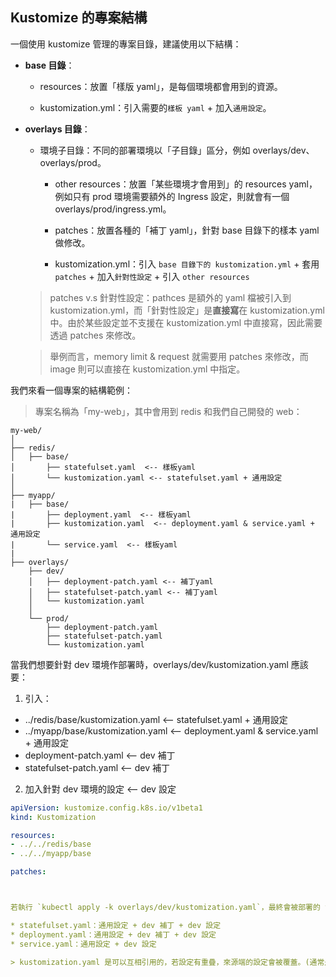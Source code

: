 ## Kustomize 的專案結構

一個使用 kustomize 管理的專案目錄，建議使用以下結構：

* **base 目錄**：

  * resources：放置「樣版 yaml」，是每個環境都會用到的資源。

  * kustomization.yml：引入需要的`樣板 yaml` + 加入`通用設定`。

* **overlays 目錄**：
  
  * 環境子目錄：不同的部署環境以「子目錄」區分，例如 overlays/dev、overlays/prod。

    * other resources：放置「某些環境才會用到」的 resources yaml，例如只有 prod 環境需要額外的 Ingress 設定，則就會有一個 overlays/prod/ingress.yml。

    * patches：放置各種的「補丁 yaml」，針對 base 目錄下的樣本 yaml 做修改。

    * kustomization.yml：引入 `base 目錄下的 kustomization.yml` + 套用 `patches` + 加入`針對性設定` + 引入 `other resources` 
  
  > patches v.s 針對性設定：pathces 是額外的 yaml 檔被引入到 kustomization.yml，而「針對性設定」是**直接寫**在 kustomization.yml 中。由於某些設定並不支援在 kustomization.yml 中直接寫，因此需要透過 patches 來修改。

  > 舉例而言，memory limit & request 就需要用 patches 來修改，而 image 則可以直接在 kustomization.yml 中指定。


我們來看一個專案的結構範例：

> 專案名稱為「my-web」，其中會用到 redis 和我們自己開發的 web：

```plaintext
my-web/
│
├── redis/
│   ├── base/
│       ├── statefulset.yaml  <-- 樣板yaml
│       └── kustomization.yaml <-- statefulset.yaml + 通用設定
│
├── myapp/
|   ├── base/
|       ├── deployment.yaml  <-- 樣板yaml
|       ├── kustomization.yaml  <-- deployment.yaml & service.yaml + 通用設定
|       └── service.yaml  <-- 樣板yaml
|  
├── overlays/
    ├── dev/
    │   ├── deployment-patch.yaml <-- 補丁yaml
    │   ├── statefulset-patch.yaml <-- 補丁yaml
    │   └── kustomization.yaml 
    │
    └── prod/
        ├── deployment-patch.yaml
        ├── statefulset-patch.yaml
        └── kustomization.yaml
```

當我們想要針對 dev 環境作部署時，overlays/dev/kustomization.yaml 應該要：

1. 引入：
  * ../redis/base/kustomization.yaml  <-- statefulset.yaml + 通用設定
  * ../myapp/base/kustomization.yaml  <-- deployment.yaml & service.yaml + 通用設定
  * deployment-patch.yaml             <-- dev 補丁
  * statefulset-patch.yaml            <-- dev 補丁

2. 加入針對 dev 環境的設定              <-- dev 設定        

```yaml
apiVersion: kustomize.config.k8s.io/v1beta1
kind: Kustomization

resources:
- ../../redis/base
- ../../myapp/base

patches:



若執行 `kubectl apply -k overlays/dev/kustomization.yaml`，最終會被部署的 yaml 為：

* statefulset.yaml：通用設定 + dev 補丁 + dev 設定
* deployment.yaml：通用設定 + dev 補丁 + dev 設定
* service.yaml：通用設定 + dev 設定

> kustomization.yaml 是可以互相引用的，若設定有重疊，來源端的設定會被覆蓋。(通常是 overlay 去引用 base 的 kustomization，所以有重疊的部分以 overlay 為主)